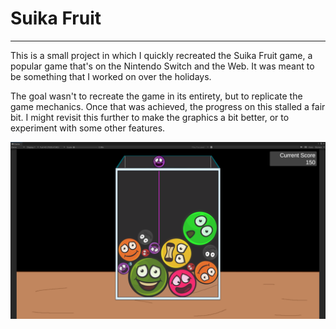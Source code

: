 # Suika Fruit
---

This is a small project in which I quickly recreated the Suika Fruit game, a popular game that's on the Nintendo Switch and the Web. It was meant to be something that I worked on over the holidays.

The goal wasn't to recreate the game in its entirety, but to replicate the game mechanics. Once that was achieved, the progress on this stalled a fair bit. I might revisit this further to make the graphics a bit better, or to experiment with some other features.

![Image of the Game Scene](Images/Game.png)